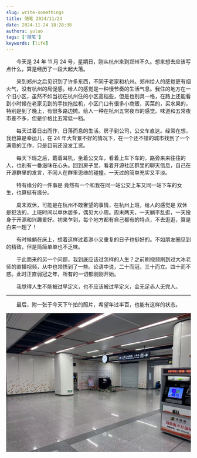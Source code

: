 ```yaml
---
slug: write-somethings
title: 随笔 2024/11/24
date: 2024-11-24 18:28:38
authors: yuluo
tags: ['随笔']
keywords: [life]
---
```


<!-- truncate -->

&emsp;&emsp;今天是 24 年 11 月 24 号，星期日，刚从杭州来到郑州不久。想来想去应该写点什么，算是经历了一段大起大落。

&emsp;&emsp;来到郑州之后见识到了许多东西，不同于老家和杭州。郑州给人的感觉更有烟火气，没有杭州的局促感。给人的感觉是一种慢节奏的生活气息。我住的地方在一个旧小区，虽然不如当初在杭州住的小区高档些，但是也别具一格，在路上还能看到小时候在老家见到的手扶拖拉机，小区门口有很多小商贩，买菜的，买水果的，特别是到了晚上，有很多路边摊。给人一种在杭州五常夜市的感觉。味道和五常夜市差不多，但是价格比五常低一档。

&emsp;&emsp;每天过着日出而作，日落而息的生活。房子到公司，公交车直达。经常在想，我也算是幸运儿，在 24 年大背景不好的情况下，在一个还不错的城市找到了一个满意的工作，只是目前还没发工资。

&emsp;&emsp;每天下班之后，戴着耳机，坐着公交车，看着上车下车的，路旁来来往往的人，也别有一番滋味在心头。回到房子里，看着开源社区群里的聊天信息，自己在开源群里的发言，不同人在群里思维的碰撞。一天过的简单充实又平淡。

&emsp;&emsp;特有缘分的一件事是 竟然有一个和我在同一站公交上车又同一站下车的女生，也算挺有缘分。

&emsp;&emsp;周末双休，可能是在杭州不敢奢望的事情，在杭州上班，给人的感觉是 双休是犯法的，上班时间以单休居多，偶见大小周。周末两天，一天躺平乱逛，一天投身于开源和兴趣爱好。初来乍到，每个地方都有自己都有的特点，不去逛逛，算是白来一趟了！

&emsp;&emsp;有时候躺在床上，想着这样过着渺小又重复的日子也挺好的。不如朋友圈见到的精致，但是简简单单也不乏味。

&emsp;&emsp;于此而来的另一个问题，我到底应该过怎样的人生？之前刷视频刷到过大冰老师的直播视频，从中也领悟到了一些。论语中说，二十而冠，三十而立。四十而不惑。此时正直弱冠之年，所有的一切都刚刚开始。

&emsp;&emsp;我觉得人生不能被过早定义，也不应该被过早定义，金无足赤人无完人。

---

&emsp;&emsp;最后，附一张于今天下午拍的照片，希望年过半百，也能有这样的状态。

![郑州东周路地铁口弹钢琴的老人](../../static/img/other/other2.jpg)
